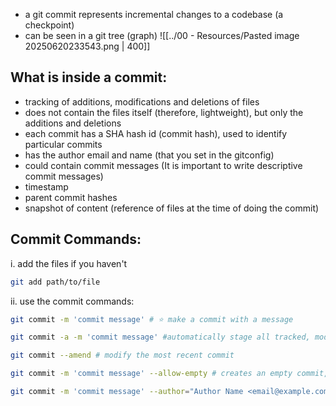 
- a git commit represents incremental changes to a codebase (a checkpoint)
- can be seen in a git tree (graph)
![[../00 - Resources/Pasted image 20250620233543.png | 400]]
## What is inside a commit:
- tracking of additions, modifications and deletions of files
- does not contain the files itself (therefore, lightweight), but only the additions and deletions
- each commit has a SHA hash id (commit hash), used to identify particular commits
- has the author email and name (that you set in the gitconfig)
- could contain commit messages (It is important to write descriptive commit messages)
- timestamp
- parent commit hashes
- snapshot of content (reference of files at the time of doing the commit)

## Commit Commands:
i. add the files if you haven't
```bash
git add path/to/file
```

ii. use the commit commands:
```bash
git commit -m 'commit message' # ⭐️ make a commit with a message

git commit -a -m 'commit message' #automatically stage all tracked, modified files before commmit. Essentially git add --all + git commit -m. NOTE: DOES NOT GIT ADD FOR NEWLY CREATED FILES, ONLY THE OLD ONES

git commit --amend # modify the most recent commit

git commit -m 'commit message' --allow-empty # creates an empty commit, mainly used for a placeholder

git commit -m 'commit message' --author="Author Name <email@example.com>" # commits with a specified author
```
